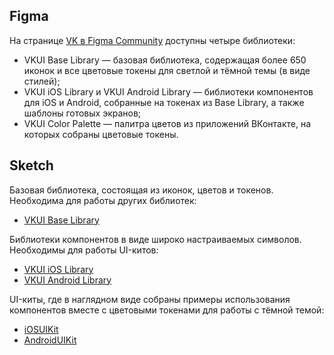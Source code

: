 ## Figma

На странице [VK в Figma Community](https://www.figma.com/@vk) доступны четыре библиотеки:
- VKUI Base Library — базовая библиотека, содержащая более 650 иконок и все цветовые токены для светлой и тёмной темы (в виде стилей);
- VKUI iOS Library и VKUI Android Library — библиотеки компонентов для iOS и Android, собранные на токенах из Base Library, а также шаблоны готовых экранов;
- VKUI Color Palette — палитра цветов из приложений ВКонтакте, на которых собраны цветовые токены.

## Sketch

Базовая библиотека, состоящая из иконок, цветов и токенов. Необходима для работы других библиотек:

- [VKUI Base Library](https://sketch.cloud/s/kjgAr)

Библиотеки компонентов в виде широко настраиваемых символов. Необходимы для работы UI-китов:

- [VKUI iOS Library](https://sketch.cloud/s/G4OgL)
- [VKUI Android Library](https://sketch.cloud/s/wa9qp)

UI-киты, где в наглядном виде собраны примеры использования компонентов вместе с цветовыми токенами для работы с тёмной темой:

- [iOSUIKit](https://sketch.cloud/s/5zmlw)
- [AndroidUIKit](https://sketch.cloud/s/QMalL)
